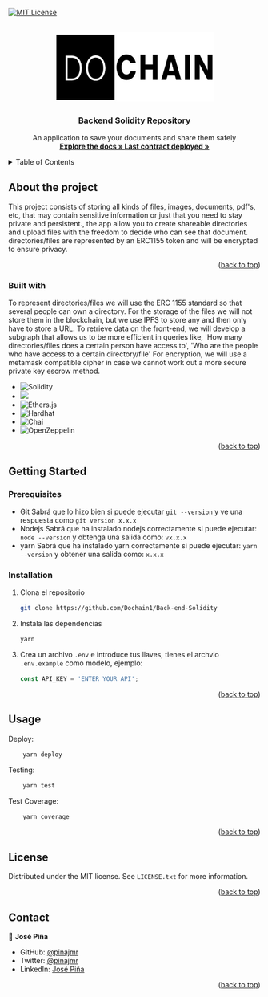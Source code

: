 [![MIT License][license-shield]][license-url]
<a name="readme-top"></a>
    
<br />
<div align="center">
    <a href="https://github.com/Alberto-SC/dochain">
        <img src="./img/dochain.jpeg" alt="Logo" width="320" height="140">
    </a>
    <h3 align="center"> Backend Solidity Repository </h3>
    <p align="center">
        An application to save your documents and share them safely
    <br/>
    <a href="https://github.com/Alberto-SC/dochain"><strong> Explore the docs » </strong></a>
    <a href="https://goerli.etherscan.io/address/0x5881da95a429652C13b9B3911CfbEa221593706B#code"><strong> Last contract deployed » </strong></a>
    </p>
</div> 

<details>
  <summary>Table of Contents</summary>
  <ol>
    <li>
      <a href="#sobre-el-proyecto">About the project</a>
      <ul>
        <li><a href="#construido-con">Built with</a></li>
      </ul>
    </li>
    <li>
      <a href="#empezando">Getting Started</a>
      <ul>
        <li><a href="#prerequisitos">Prerequisites</a></li>
        <li><a href="#instalacion">Installation</a></li>
      </ul>
    </li>
    <li><a href="#usage">Usage</a></li>
    <li><a href="#roadmap">Roadmap</a></li>
    <li><a href="#licencia">License</a></li>
    <li><a href="#autores">Contact</a></li>
  </ol>
</details>


## About the project 

This project consists of storing all kinds of files, images, documents, pdf's, etc, that may contain sensitive information or just that you need to stay private and persistent., the app allow you to create shareable directories and upload files with the freedom to decide who can see that document. directories/files are represented by an ERC1155 token and will be encrypted to ensure privacy.

<p align="right">(<a href="#readme-top">back to top</a>)</p>



### Built with

To represent directories/files we will use the ERC 1155 standard so that several people can own a directory.
For the storage of the files we will not store them in the blockchain, but we use IPFS to store any and then only have to store a URL.
To retrieve data on the front-end, we will develop a subgraph that allows us to be more efficient in queries like, 'How many directories/files does a certain person have access to', 'Who are the people who have access to a certain directory/file'
For encryption, we will use a metamask compatible cipher in case we cannot work out a more secure private key escrow method.

* <img src="https://img.shields.io/badge/Solidity-%23363636.svg?style=for-the-badge&logo=solidity&logoColor=white" alt="Solidity">
* <img src="https://img.shields.io/badge/typescript%20-%23007ACC.svg?&style=for-the-badge&logo=typescript&logoColor=white"/>
* <img src="https://img.shields.io/badge/Ethers.js-7A98FB?style=for-the-badge&logo=Ethers.js&logoColor=white" alt="Ethers.js">
* <img src="https://img.shields.io/badge/Hardhat-fff04d?style=for-the-badge&logo=Hardhat&logoColor=white" alt="Hardhat">
* <img src="https://img.shields.io/badge/Chai-f6e8c9?style=for-the-badge&logo=Chai&logoColor=a40802" alt="Chai">
* <img src="https://img.shields.io/badge/OpenZeppelin-65aef8?&style=for-the-badge&logo=OpenZeppelin&logoColor=white" alt="OpenZeppelin"/>

<p align="right">(<a href="#readme-top">back to top</a>)</p>

## Getting Started
### Prerequisites

* Git
    Sabrá que lo hizo bien si puede ejecutar `git --version` y ve una respuesta como `git version x.x.x`
* Nodejs
    Sabrá que ha instalado nodejs correctamente si puede ejecutar:
    `node --version` y obtenga una salida como: `vx.x.x`
* yarn 
    Sabrá que ha instalado yarn correctamente si puede ejecutar:
    `yarn --version` y obtener una salida como: `x.x.x`

### Installation

1. Clona el repositorio
   ```sh
   git clone https://github.com/Dochain1/Back-end-Solidity
   ```
2. Instala las dependencias
   ```sh
   yarn
   ```
3. Crea un archivo `.env`  e introduce tus llaves, tienes el archvio `.env.example` como modelo, ejemplo: 
   ```js
   const API_KEY = 'ENTER YOUR API';
   ```

<p align="right">(<a href="#readme-top">back to top</a>)</p>

## Usage

Deploy:
```sh
    yarn deploy
```
Testing:
```sh
    yarn test
```
Test Coverage:
```sh
    yarn coverage
```

<p align="right">(<a href="#readme-top">back to top</a>)</p>



<!-- LICENSE -->
## License

Distributed under the MIT license. See `LICENSE.txt` for more information.

<p align="right">(<a href="#readme-top">back to top</a>)</p>

## Contact

👤 **José Piña**

- GitHub: [@pinajmr](https://github.com/pinajmr)
- Twitter: [@pinajmr]( https://twitter.com/pinajmr)
- LinkedIn: [José Piña](https://www.linkedin.com/in/pinajmr/)


<p align="right">(<a href="#readme-top">back to top</a>)</p>

[license-shield]: https://img.shields.io/github/license/othneildrew/Best-README-Template.svg?style=for-the-badge
[license-url]: https://github.com/othneildrew/Best-README-Template/blob/master/LICENSE.txt

